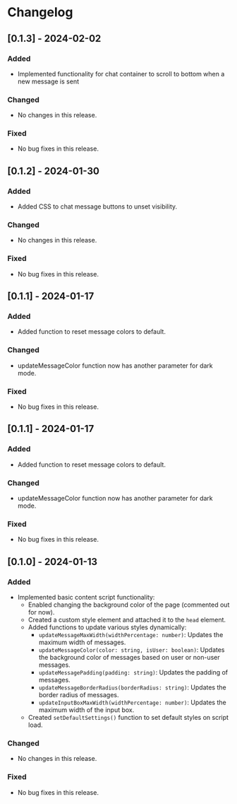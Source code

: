 # Changelog

## [0.1.3] - 2024-02-02

### Added

-   Implemented functionality for chat container to scroll to bottom when a new message is sent

### Changed

-   No changes in this release.

### Fixed

-   No bug fixes in this release.

## [0.1.2] - 2024-01-30

### Added

-   Added CSS to chat message buttons to unset visibility.

### Changed

-   No changes in this release.

### Fixed

-   No bug fixes in this release.

## [0.1.1] - 2024-01-17

### Added

-   Added function to reset message colors to default.

### Changed

-   updateMessageColor function now has another parameter for dark mode.

### Fixed

-   No bug fixes in this release.

## [0.1.1] - 2024-01-17

### Added

-   Added function to reset message colors to default.

### Changed

-   updateMessageColor function now has another parameter for dark mode.

### Fixed

-   No bug fixes in this release.

## [0.1.0] - 2024-01-13

### Added

-   Implemented basic content script functionality:
    -   Enabled changing the background color of the page (commented out for now).
    -   Created a custom style element and attached it to the `head` element.
    -   Added functions to update various styles dynamically:
        -   `updateMessageMaxWidth(widthPercentage: number)`: Updates the maximum width of messages.
        -   `updateMessageColor(color: string, isUser: boolean)`: Updates the background color of messages based on user or non-user messages.
        -   `updateMessagePadding(padding: string)`: Updates the padding of messages.
        -   `updateMessageBorderRadius(borderRadius: string)`: Updates the border radius of messages.
        -   `updateInputBoxMaxWidth(widthPercentage: number)`: Updates the maximum width of the input box.
    -   Created `setDefaultSettings()` function to set default styles on script load.

### Changed

-   No changes in this release.

### Fixed

-   No bug fixes in this release.
